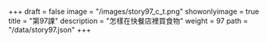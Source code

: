 +++
draft = false 
image = "/images/story97_c_t.png" 
showonlyimage = true 
title = "第97課" 
description = "怎樣在快餐店裡買食物" 
weight = 97 
path = "/data/story97.json" 
+++
